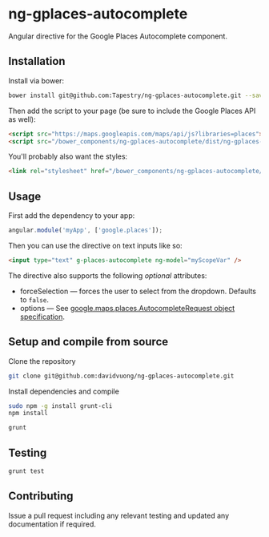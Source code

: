 ng-gplaces-autocomplete
=======================

Angular directive for the Google Places Autocomplete component.

Installation
------------

Install via bower:

```bash
bower install git@github.com:Tapestry/ng-gplaces-autocomplete.git --save
```

Then add the script to your page (be sure to include the Google Places API as well):

```html
<script src="https://maps.googleapis.com/maps/api/js?libraries=places"></script>
<script src="/bower_components/ng-gplaces-autocomplete/dist/ng-gplaces-autocomplete.js"></script>
```

You'll probably also want the styles:

```html
<link rel="stylesheet" href="/bower_components/ng-gplaces-autocomplete/dist/ng-gplaces-autocomplete.css">
```

Usage
-----

First add the dependency to your app:

```javascript
angular.module('myApp', ['google.places']);
```

Then you can use the directive on text inputs like so:

```html
<input type="text" g-places-autocomplete ng-model="myScopeVar" />
```

The directive also supports the following _optional_ attributes:

* forceSelection &mdash; forces the user to select from the dropdown. Defaults to `false`.
* options &mdash; See [google.maps.places.AutocompleteRequest object specification](https://developers.google.com/maps/documentation/javascript/reference#AutocompletionRequest).

Setup and compile from source
----------

Clone the repository

```bash
git clone git@github.com:davidvuong/ng-gplaces-autocomplete.git
```

Install dependencies and compile

```bash
sudo npm -g install grunt-cli
npm install

grunt
```

Testing
-------

```bash
grunt test
```

Contributing
------------

Issue a pull request including any relevant testing and updated any documentation if required.
